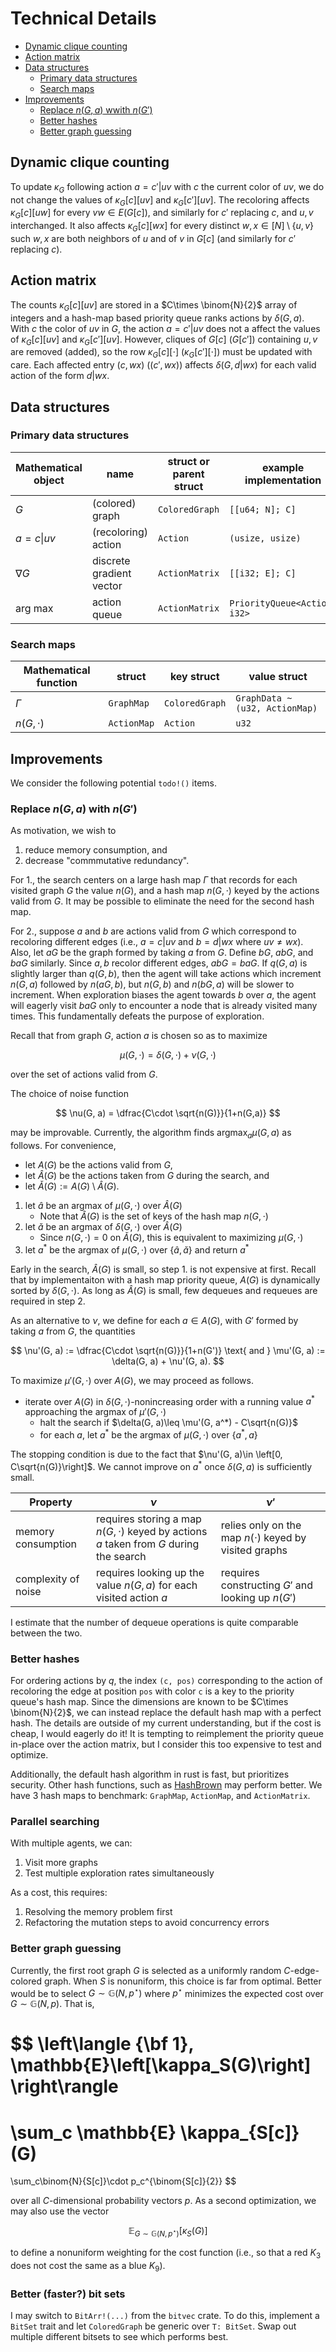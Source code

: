 # Technical Details

- [Dynamic clique counting](#dynamic-clique-counting)
- [Action matrix](#action-matrix)
- [Data structures](#data-structures)
  - [Primary data structures](#primary-data-structures)
  - [Search maps](#search-maps)
- [Improvements](#improvements)
  - [Replace $n(G, a)$ wwith $n(G')$](#replace-with)
  - [Better hashes](#better-hashes)
  - [Better graph guessing](#better-graph-guessing)

## Dynamic clique counting

To update $\kappa_G$ following action $a = c'|uv$ with $c$ the current color of $uv$, we do not change the values of $\kappa_G[c][uv]$ and $\kappa_G[c'][uv]$.
The recoloring affects $\kappa_G[c][uw]$ for every $vw\in E(G[c])$, and similarly for $c'$ replacing $c$, and $u,v$ interchanged.
It also affects $\kappa_G[c][wx]$ for every distinct $w,x\in [N]\setminus\{u,v\}$ such $w,x$ are both neighbors of $u$ and of $v$ in $G[c]$ (and similarly for $c'$ replacing $c$).

## Action matrix

The counts $\kappa_G[c][uv]$ are stored in a $C\times \binom{N}{2}$ array of integers and a hash-map based priority queue ranks actions by $\delta(G, a)$.
With $c$ the color of $uv$ in $G$, the action $a = c'|uv$ does not a affect the values of $\kappa_G[c][uv]$ and $\kappa_G[c'][uv]$. However, cliques of $G[c]$ ($G[c']$) containing $u,v$ are removed (added), so the row $\kappa_G[c][\cdot]$ ($\kappa_G[c'][\cdot])$ must be updated with care.
Each affected entry $(c, wx)$ ($(c', wx)$) affects $\delta(G, d|wx)$ for each valid action of the form $d|wx$.

## Data structures

### Primary data structures

Mathematical object | name | struct or parent struct | example implementation
---|---|---|--|
$G$ | (colored) graph | `ColoredGraph` | `[[u64; N]; C]`
$a = c\vert uv$ | (recoloring) action | `Action` | `(usize, usize)`
$\nabla G$ | discrete gradient vector | `ActionMatrix` | `[[i32; E]; C]`
$\text{arg max}$ | action queue | `ActionMatrix` | `PriorityQueue<Action, i32>`

### Search maps

Mathematical function | struct | key struct | value struct
---|---|---|---
$\Gamma$ | `GraphMap` | `ColoredGraph` | `GraphData ~ (u32, ActionMap)`
$n(G, \cdot)$ | `ActionMap` | `Action` | `u32`

## Improvements

We consider the following potential `todo!()` items.

### Replace $n(G, a)$ with $n(G')$

As motivation, we wish to

1. reduce memory consumption, and
2. decrease "commmutative redundancy".

For 1., the search centers on a large hash map $\Gamma$ that records for each visited graph $G$ the value $n(G)$, and a hash map $n(G, \cdot)$ keyed by the actions valid from $G$.
It may be possible to eliminate the need for the second hash map.

For 2., suppose $a$ and $b$ are actions valid from $G$ which correspond to recoloring different edges (i.e., $a = c|uv$ and $b = d|wx$ where $uv\neq wx$).
Also, let $aG$ be the graph formed by taking $a$ from $G$.
Define $bG$, $abG$, and $baG$ similarly.
Since $a,b$ recolor different edges, $abG = baG$.
If $q(G, a)$ is slightly larger than $q(G, b)$, then the agent will take actions which increment $n(G, a)$ followed by $n(aG, b)$, but $n(G, b)$ and $n(bG, a)$ will be slower to increment.
When exploration biases the agent towards $b$ over $a$, the agent will eagerly visit $baG$ only to encounter a node that is already visited many times.
This fundamentally defeats the purpose of exploration.

Recall that from graph $G$, action $a$ is chosen so as to maximize

$$
\mu(G, \cdot) = \delta(G, \cdot) + \nu(G, \cdot)
$$

over the set of actions valid from $G$.

The choice of noise function

$$
\nu(G, a) = \dfrac{C\cdot \sqrt{n(G)}}{1+n(G,a)}
$$

may be improvable.
Currently, the algorithm finds $\text{argmax}_a \mu(G, a)$ as follows.
For convenience,

- let $A(G)$ be the actions valid from $G$,
- let $\hat{A}(G)$ be the actions taken from $G$ during the search, and
- let $\check{A}(G) := A(G)\setminus \hat{A}(G)$.

1. let $\hat{a}$ be an argmax of $\mu(G, \cdot)$ over $\hat{A}(G)$
    - Note that $\hat{A}(G)$ is the set of keys of the hash map $n(G, \cdot)$
2. let $\check{a}$ be an argmax of $\delta(G, \cdot)$ over $\hat{A}(G)$
    - Since $n(G, \cdot) = 0$ on $\check{A}(G)$, this is equivalent to maximizing $\mu(G, \cdot)$
3. let $a^*$ be the argmax of $\mu(G, \cdot)$ over $\{\hat{a}, \check{a}\}$ and return $a^*$

Early in the search, $\hat{A}(G)$ is small, so step 1. is not expensive at first.
Recall that by implementaiton with a hash map priority queue, $A(G)$ is dynamically sorted by $\delta(G, \cdot)$.
As long as $\hat{A}(G)$ is small, few dequeues and requeues are required in step 2.

As an alternative to $\nu$, we define for each $a\in A(G)$, with $G'$ formed by taking $a$ from $G$, the quantities

$$
\nu'(G, a) := \dfrac{C\cdot \sqrt{n(G)}}{1+n(G')} \text{ and } \mu'(G, a) := \delta(G, a) + \nu'(G, a).
$$

To maximize $\mu'(G, \cdot)$ over $A(G)$, we may proceed as follows.

- iterate over $A(G)$ in $\delta(G, \cdot)$-nonincreasing order with a running value $a^*$ approaching the argmax of $\mu'(G,\cdot)$
  - halt the search if $\delta(G, a)\leq \mu'(G, a^*) - C\sqrt{n(G)}$
  - for each $a$, let $a^*$ be the argmax of $\mu(G, \cdot)$ over $\{a^*, a\}$

The stopping condition is due to the fact that $\nu'(G, a)\in \left[0, C\sqrt{n(G)}\right]$.
We cannot improve on $a^*$ once $\delta(G, a)$ is sufficiently small.

Property | $\nu$ | $\nu'$
---|---|---
memory consumption | requires storing a map $n(G, \cdot)$ keyed by actions $a$ taken from $G$ during the search | relies only on the map $n(\cdot)$ keyed by visited graphs
complexity of noise | requires looking up the value $n(G, a)$ for each visited action $a$ | requires constructing $G'$ and looking up $n(G')$

I estimate that the number of dequeue operations is quite comparable between the two.

### Better hashes

For ordering actions by $q$, the index `(c, pos)` corresponding to the action of recoloring the edge at position `pos` with color `c` is a key to the priority queue's hash map.
Since the dimensions are known to be $C\times \binom{N}{2}$, we can instead replace the default hash map with a perfect hash.
The details are outside of my current understanding, but if the cost is cheap, I would eagerly do it!
It is tempting to reimplement the priority queue in-place over the action matrix, but I consider this too expensive to test and optimize.

Additionally, the default hash algorithm in rust is fast, but prioritizes security.
Other hash functions, such as [HashBrown](https://lib.rs/crates/hashbrown) may perform better.
We have 3 hash maps to benchmark: `GraphMap`, `ActionMap`, and `ActionMatrix`.

### Parallel searching

With multiple agents, we can:

1. Visit more graphs
2. Test multiple exploration rates simultaneously

As a cost, this requires:

1. Resolving the memory problem first
2. Refactoring the mutation steps to avoid concurrency errors

### Better graph guessing

Currently, the first root graph $G$ is selected as a uniformly random $C$-edge-colored graph.
When $S$ is nonuniform, this choice is far from optimal.
Better would be to select $G\sim\mathbb{G}(N, p^\star)$ where $p^\star$ minimizes the expected cost over $G\sim \mathbb{G}(N, p)$.
That is,

$$
\left\langle
  {\bf 1},
  \mathbb{E}\left[\kappa_S(G)\right]
\right\rangle
=
\sum_c \mathbb{E} \kappa_{S[c]}(G)
=
\sum_c\binom{N}{S[c]}\cdot p_c^{\binom{S[c]}{2}}
$$

over all $C$-dimensional probability vectors $p$.
As a second optimization, we may also use the vector

$$
\mathbb{E}_{G\sim \mathbb{G}(N, p^\star)}\left[
\kappa_S(G)
\right]
$$

to define a nonuniform weighting for the cost function (i.e., so that a red $K_3$ does not cost the same as a blue $K_9$).

### Better (faster?) bit sets

I may switch to `BitArr!(...)` from the `bitvec` crate.
To do this, implement a `BitSet` trait and let `ColoredGraph` be generic over `T: BitSet`.
Swap out multiple different bitsets to see which performs best.
